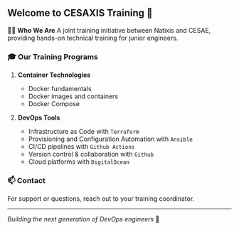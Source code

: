 ## Welcome to CESAXIS Training 👋

🙋‍♀️ **Who We Are**
A joint training initiative between Natixis and CESAE, providing hands-on technical training for junior engineers.

### 🎓 Our Training Programs

1. **Container Technologies** 
   - Docker fundamentals
   - Docker images and containers
   - Docker Compose

2. **DevOps Tools**
   - Infrastructure as Code with `Terraform`
   - Provisioning and Configuration Automation with `Ansible`
   - CI/CD pipelines with `Github Actions`
   - Version control & collaboration with `Github`
   - Cloud platforms with `DigitalOcean`

### 📫 Contact

For support or questions, reach out to your training coordinator.

---

*Building the next generation of DevOps engineers* 🚀
